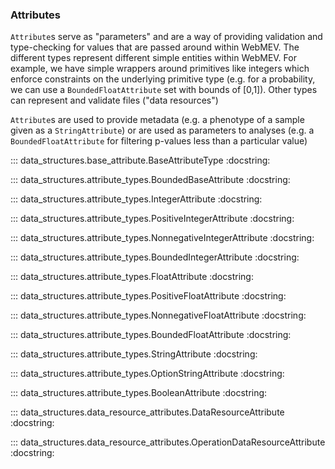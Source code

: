 ### Attributes

`Attribute`s serve as "parameters" and are a way of providing validation and type-checking for values that are passed around within WebMEV.  The different types represent different simple entities within WebMEV. For example, we have simple wrappers around primitives like integers which enforce constraints on the underlying primitive type (e.g. for a probability, we can use a `BoundedFloatAttribute` set with bounds of [0,1]). Other types can represent and validate files ("data resources")

`Attribute`s are used to provide metadata (e.g. a phenotype of a sample given as a `StringAttribute`) or are used as parameters to analyses (e.g. a `BoundedFloatAttribute` for filtering p-values less than a particular value)


::: data_structures.base_attribute.BaseAttributeType
    :docstring:

::: data_structures.attribute_types.BoundedBaseAttribute
    :docstring:

::: data_structures.attribute_types.IntegerAttribute
    :docstring:

::: data_structures.attribute_types.PositiveIntegerAttribute
    :docstring:

::: data_structures.attribute_types.NonnegativeIntegerAttribute
    :docstring:

::: data_structures.attribute_types.BoundedIntegerAttribute
    :docstring:

::: data_structures.attribute_types.FloatAttribute
    :docstring:

::: data_structures.attribute_types.PositiveFloatAttribute
    :docstring:

::: data_structures.attribute_types.NonnegativeFloatAttribute
    :docstring:

::: data_structures.attribute_types.BoundedFloatAttribute
    :docstring:

::: data_structures.attribute_types.StringAttribute
    :docstring:

::: data_structures.attribute_types.OptionStringAttribute
    :docstring:

::: data_structures.attribute_types.BooleanAttribute
    :docstring:

::: data_structures.data_resource_attributes.DataResourceAttribute
    :docstring:

::: data_structures.data_resource_attributes.OperationDataResourceAttribute
    :docstring:
